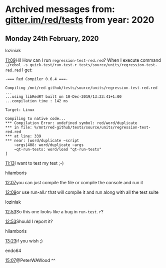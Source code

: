 # Archived messages from: [gitter.im/red/tests](/gitter.im/red/tests/) from year: 2020

## Monday 24th February, 2020

loziniak

[11:09](#msg5e53aeffe40da4526f0fb72d)Hi! How can I run `regression-test-red.red`? When I execute command `./rebol -s quick-test/run-test.r tests/source/units/regression-test-red.red` I get:

```
-=== Red Compiler 0.6.4 ===- 

Compiling /mnt/red-github/tests/source/units/regression-test-red.red ...
...using libRedRT built on 10-Dec-2019/13:23:41+1:00
...compilation time : 142 ms

Target: Linux 

Compiling to native code...
*** Compilation Error: undefined symbol: red/word/duplicate 
*** in file: %/mnt/red-github/tests/source/units/regression-test-red.red 
*** at line: 339 
*** near: [word/duplicate ~script 
    ~args|408: word/duplicate ~args 
    ~qt-run-tests: word/load "qt-run-tests"
]
```

[11:13](#msg5e53afce476ff13c43aed19d)I want to test my test ;-)

hiiamboris

[12:07](#msg5e53bc6a476ff13c43aefe04)you can just compile the file or compile the console and run it

[12:09](#msg5e53bced9c3b2f07f7137c60)or use run-all.r that will compile it and run along with all the test suite

loziniak

[12:53](#msg5e53c73b9c3b2f07f7139f99)So this one looks like a bug in `run-test.r`?

[12:53](#msg5e53c746101adb4160c2bf18)Should I report it?

hiiamboris

[13:23](#msg5e53ce4f9c3b2f07f713b228)if you wish ;)

endo64

[15:07](#msg5e53e69a9aeef65232162f3f)@PeterWAWood ^^
